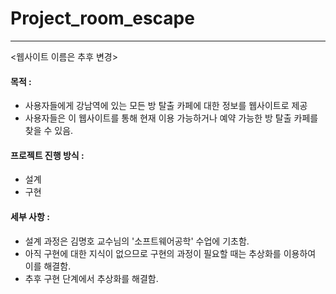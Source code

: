 # Project_room_escape

----------------------------------------------
<웹사이트 이름은 추후 변경>

#### 목적 :
- 사용자들에게 강남역에 있는 모든 방 탈출 카페에 대한 정보를 웹사이트로 제공
 - 사용자들은 이 웹사이트를 통해 현재 이용 가능하거나 예약 가능한 방 탈출 카페를 찾을 수 있음.

 
#### 프로젝트 진행 방식 :
 - 설계
 - 구현


#### 세부 사항 :

  - 설계 과정은 김명호 교수님의 '소프트웨어공학' 수업에 기초함.
  - 아직 구현에 대한 지식이 없으므로 구현의 과정이 필요할 때는 추상화를 이용하여 이를 해결함.
  - 추후 구현 단계에서 추상화를 해결함.